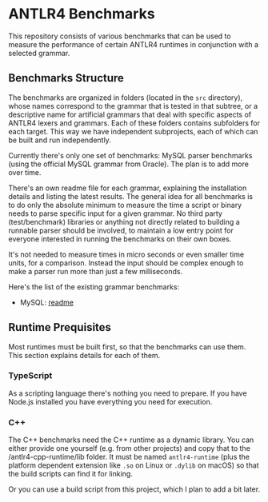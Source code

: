 # ANTLR4 Benchmarks

This repository consists of various benchmarks that can be used to measure the performance of certain ANTLR4 runtimes in conjunction with a selected grammar. 

## Benchmarks Structure

The benchmarks are organized in folders (located in the `src` directory), whose names correspond to the grammar that is tested in that subtree, or a descriptive name for artificial grammars that deal with specific aspects of ANTLR4 lexers and grammars. Each of these folders contains subfolders for each target. This way we have independent subprojects, each of which can be built and run independently.

Currently there's only one set of benchmarks: MySQL parser benchmarks (using the official MySQL grammar from Oracle). The plan is to add more over time.

There's an own readme file for each grammar, explaining the installation details and listing the latest results. The general idea for all benchmarks is to do only the absolute minimum to measure the time a script or binary needs to parse specific input for a given grammar. No third party (test/benchmark) libraries or anything not directly related to building a runnable parser should be involved, to maintain a low entry point for everyone interested in running the benchmarks on their own boxes. 

It's not needed to measure times in micro seconds or even smaller time units, for a comparison. Instead the input should be complex enough to make a parser run more than just a few milliseconds.

Here's the list of the existing grammar benchmarks:

- MySQL: [readme](src/mysql/readme.md)


## Runtime Prequisites

Most runtimes must be built first, so that the benchmarks can use them. This section explains details for each of them.

### TypeScript

As a scripting language there's nothing you need to prepare. If you have Node.js installed you have everything you need for execution.

### C++

The C++ benchmarks need the C++ runtime as a dynamic library. You can either provide one yourself (e.g. from other projects) and copy that to the <root>/antlr4-cpp-runtime/lib folder. It must be named `antlr4-runtime` (plus the platform dependent extension like `.so` on Linux or `.dylib` on macOS) so that the build scripts can find it for linking.

Or you can use a build script from this project, which I plan to add a bit later.
